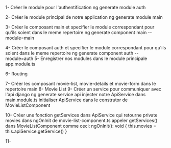 1- Créer le module pour l'authentification
    ng generate module auth

2- Créer le module principal de notre application
    ng generate module main

3- Créer le composant main et specifier le module correspondant pour qu'ils soient dans le meme repertoire
    ng generate component main --module=main

4- Créer le composant auth et specifier le module correspondant pour qu'ils soient dans le meme repertoire
    ng generate component auth --module=auth
5- Enregistrer nos modules dans le module principale app.module.ts

6- Routing

7- Créer les composant movie-list, movie-details et movie-form dans le repertoire main
8- Movie List
9- Créer un service pour communiquer avec l'api django
   ng generate service api
   injecter notre ApiService dans main.module.ts
   initialiser ApiService dans le construtor de MovieListComponent

10- Créer une fonction getServices dans ApiService  qui retourne private movies
    dans ngOnInit de movie-list-component.ts appeler getServices() dans MovieListComponent
    comme ceci:
      ngOnInit(): void {
        this.movies = this.apiService.getService()
      }
      
11- 
